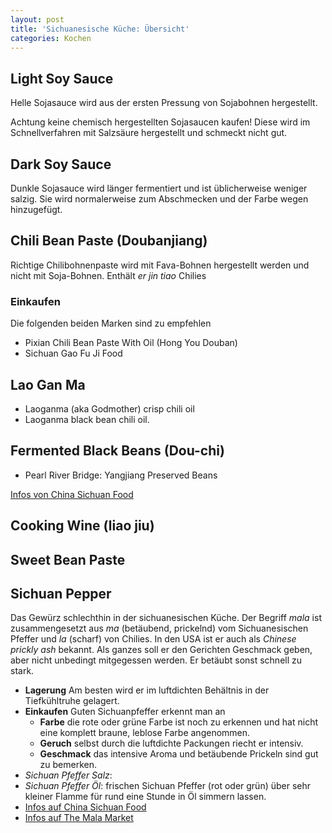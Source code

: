 ```yaml
---
layout: post
title: 'Sichuanesische Küche: Übersicht'
categories: Kochen
---
```

## Light Soy Sauce
Helle Sojasauce wird aus der ersten Pressung von Sojabohnen hergestellt.

Achtung keine chemisch hergestellten Sojasaucen kaufen! Diese wird im Schnellverfahren mit Salzsäure hergestellt und schmeckt nicht gut.

## Dark Soy Sauce
Dunkle Sojasauce wird länger fermentiert und ist üblicherweise weniger salzig. Sie wird normalerweise zum Abschmecken und der Farbe wegen hinzugefügt.

## Chili Bean Paste (Doubanjiang)
Richtige Chilibohnenpaste wird mit Fava-Bohnen hergestellt werden und nicht mit Soja-Bohnen. Enthält _er jin tiao_ Chilies

### Einkaufen
Die folgenden beiden Marken sind zu empfehlen
* Pixian Chili Bean Paste With Oil (Hong You Douban)
* Sichuan Gao Fu Ji Food

## Lao Gan Ma
* Laoganma (aka Godmother) crisp chili oil
* Laoganma black bean chili oil.

## Fermented Black Beans (Dou-chi)
* Pearl River Bridge: Yangjiang Preserved Beans

[Infos von China Sichuan Food](http://www.chinasichuanfood.com/dou-chi-fermented-black-beans/)

## Cooking Wine (liao jiu)

## Sweet Bean Paste

## Sichuan Pepper
Das Gewürz schlechthin in der sichuanesischen Küche. Der Begriff _mala_ ist zusammengesetzt aus _ma_ (betäubend, prickelnd) vom Sichuanesischen Pfeffer und _la_ (scharf) von Chilies. In den USA ist er auch als _Chinese prickly ash_ bekannt.
Als ganzes soll er den Gerichten Geschmack geben, aber nicht unbedingt mitgegessen werden. Er betäubt sonst schnell zu stark.

* **Lagerung** Am besten wird er im luftdichten Behältnis in der Tiefkühltruhe gelagert.
* **Einkaufen** Guten Sichuanpfeffer erkennt man an
  * **Farbe** die rote oder grüne Farbe ist noch zu erkennen und hat nicht eine komplett braune, leblose Farbe angenommen.
  * **Geruch** selbst durch die luftdichte Packungen riecht er intensiv.
  * **Geschmack** das intensive Aroma und betäubende Prickeln sind gut zu bemerken.
* _Sichuan Pfeffer Salz_: 
* _Sichuan Pfeffer Öl_: frischen Sichuan Pfeffer (rot oder grün) über sehr kleiner Flamme für rund eine Stunde in Öl simmern lassen.
* [Infos auf China Sichuan Food](https://www.chinasichuanfood.com/sichuan-pepper-introduction-and-sourcing-tips/)
* [Infos auf The Mala Market](https://blog.themalamarket.com/sourcing-sichuan-peppercorn/)
